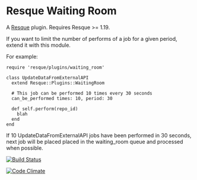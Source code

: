 Resque Waiting Room
===================

A [Resque][rq] plugin. Requires Resque >= 1.19.

If you want to limit the number of performs of a job for a given period, extend it
with this module.

For example:

    require 'resque/plugins/waiting_room'

    class UpdateDataFromExternalAPI
      extend Resque::Plugins::WaitingRoom

      # This job can be performed 10 times every 30 seconds
      can_be_performed times: 10, period: 30

      def self.perform(repo_id)
        blah
      end
    end

If 10 UpdateDataFromExternalAPI jobs have been performed in 30
seconds, next job will be placed placed in the waiting_room queue
and processed when possible.

[rq]: http://github.com/julienXX/resque

[![Build Status](https://travis-ci.org/julienXX/resque-waiting-room.png)](https://travis-ci.org/julienXX/resque-waiting-room)

[![Code Climate](https://codeclimate.com/github/julienXX/resque-waiting-room.png)](https://codeclimate.com/github/julienXX/resque-waiting-room)
